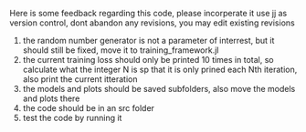 Here is some feedback regarding this code, please incorperate it
use jj as version control, dont abandon any revisions, you may edit existing revisions
1. the random number generator is not a parameter of interrest, but it should still be fixed, move it to training_framework.jl
2. the current training loss should only be printed 10 times in total, so calculate what the integer N is sp that it is only prined each Nth iteration, also print the current itteration
3. the models and plots should be saved subfolders, also move the models and plots there
4. the code should be in an src folder
5. test the code by running it
